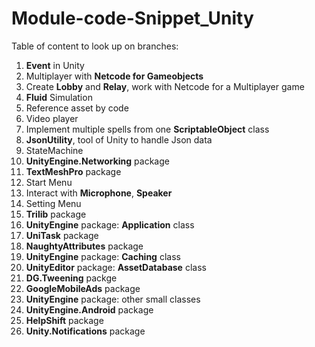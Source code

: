 # Module-code-Snippet_Unity

Table of content to look up on branches: <br>

1. **Event** in Unity <br>
2. Multiplayer with **Netcode for Gameobjects** <br>
3. Create **Lobby** and **Relay**, work with Netcode for a Multiplayer game <br>
4. **Fluid** Simulation <br>
5. Reference asset by code <br>
6. Video player <br>
7. Implement multiple spells from one **ScriptableObject** class <br>
8. **JsonUtility**, tool of Unity to handle Json data <br>
9. StateMachine <br>
10. **UnityEngine.Networking** package<br>
11. **TextMeshPro** package
12. Start Menu
13. Interact with **Microphone**, **Speaker**
14. Setting Menu
15. **Trilib** package
16. **UnityEngine** package: **Application** class
17. **UniTask** package
18. **NaughtyAttributes** package
19. **UnityEngine** package: **Caching** class
20. **UnityEditor** package: **AssetDatabase** class
21. **DG.Tweening** packge
22. **GoogleMobileAds** package
23. **UnityEngine** package: other small classes
24. **UnityEngine.Android** package
25. **HelpShift** package
26. **Unity.Notifications** package